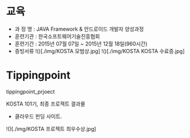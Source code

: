 # 교육
- 과 정 명 : JAVA Framework & 안드로이드 개발자 양성과정
- 훈련기관 : 한국소프트웨어기술진흥협회
- 훈련기간 : 2015년 07월 07일 ~ 2015년 12월 18일(960시간)
- 증빙서류
!()[./img/KOSTA 모범상.jpg]
!()[./img/KOSTA KOSTA 수료증.jpg]


# Tippingpoint
tippingpoint_prjoect

KOSTA 101기, 최종 프로젝트 결과물
- 클라우드 펀딩 사이트.



!()[./img/KOSTA 프로젝트 최우수상.jpg]
